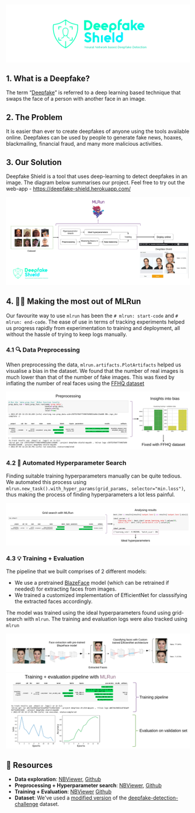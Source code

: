 <img src="https://raw.githubusercontent.com/Mainakdeb/deepfake-shield/main/assets/deepfake-shield-banner-wide.png">

## 1. What is a Deepfake?
The term “[Deepfake](https://en.wikipedia.org/wiki/Deepfake)” is referred to a deep learning based technique that swaps the face of a person with another face in an image.

## 2. The Problem 
It is easier than ever to create deepfakes of anyone using the tools available online. Deepfakes can be used by people to generate fake news, hoaxes, blackmailing, financial fraud, and many more malicious activities.

## 3. Our Solution
Deepfake Shield is a tool that uses deep-learning to detect deepfakes in an image. The diagram below summarises our project. Feel free to try out the web-app - https://deepfake-shield.herokuapp.com/

<img src="https://raw.githubusercontent.com/Mainakdeb/deepfake-shield/main/assets/summary.png">


## 4. 🧙‍♂️ Making the most out of MLRun 

Our favourite way to use `mlrun` has been the `# mlrun: start-code` and  `# mlrun: end-code`. The ease of use in terms of tracking experiments helped us progress rapidly from experimentation to training and deployment, all without the hassle of trying to keep logs manually.


### 4.1 :mag: Data Preprocessing

When preprocessing the data, `mlrun.artifacts.PlotArtifacts` helped us visualise a bias in the dataset. We found that the number of real images is much lower than that of the number of fake images. This was fixed by inflating the number of real faces using the [FFHQ dataset](https://github.com/NVlabs/ffhq-dataset)

<img src="https://raw.githubusercontent.com/Mainakdeb/deepfake-shield/main/assets/mlrun_util_preprocessing.png">

### 4.2 🔬 Automated Hyperparameter Search
Finding suitable training hyperparameters manually can be quite tedious. We automated this process using `mlrun.new_task().with_hyper_params(grid_params, selector="min.loss")`, thus making the process of finding hyperparameters a lot less painful.

<img src="https://raw.githubusercontent.com/Mainakdeb/deepfake-shield/main/assets/mlrun_util_grid_search.png">

### 4.3 💡 Training + Evaluation 

The pipeline that we built comprises of 2 different models:
* We use a pretrained [BlazeFace](https://github.com/hollance/BlazeFace-PyTorch) model (which can be retrained if needed) for extracting faces from images.
* We trained a customized implementation of EfficientNet for classsifying the extracted faces accordingly. 

The model was trained using the ideal hyperparameters found using grid-search with `mlrun`. The training and evaluation logs were also tracked using `mlrun`

<img src="https://raw.githubusercontent.com/Mainakdeb/deepfake-shield/main/assets/pred_pipeline.png">

<img src="https://raw.githubusercontent.com/Mainakdeb/deepfake-shield/main/assets/mlrun_util_train.png">


## 📗 Resources

* **Data exploration**: [NBViewer](https://nbviewer.jupyter.org/github/Mainakdeb/deepfake-shield/blob/main/notebooks/explore_data.ipynb), [Github](https://github.com/Mainakdeb/deepfake-shield/blob/main/notebooks/explore_data.ipynb)
* **Preprocessing + Hyperparameter search**: [NBViewer](https://nbviewer.jupyter.org/github/Mainakdeb/deepfake-shield/blob/main/notebooks/preprocess_data_and_grid_search_params.ipynb), [Github](https://github.com/Mainakdeb/deepfake-shield/blob/main/notebooks/preprocess_data_and_grid_search_params.ipynb)
* **Training + Evaluation**: [NBViewer](https://nbviewer.jupyter.org/github/Mainakdeb/deepfake-shield/blob/main/notebooks/train_deep_shield_model.ipynb) [Github](https://github.com/Mainakdeb/deepfake-shield/blob/main/notebooks/train_deep_shield_model.ipynb)
* **Dataset**: We've used a [modified version](https://www.kaggle.com/unkownhihi/deepfake) of the [deepfake-detection-challenge](https://www.kaggle.com/c/deepfake-detection-challenge) dataset.